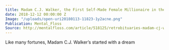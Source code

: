 ```yaml
---
title: Madam C.J. Walker, the First Self-Made Female Millionaire in the U.S.
date: 2018-12-12 00:00:00 Z
Image: "/uploads/open-uri20180113-11823-1y2acne.png"
Publication: Mental_Floss
Source: http://mentalfloss.com/article/518125/retrobituaries-madam-cj-walker-first-self-made-female-millionaire-us
---
```


Like many fortunes, Madam C.J. Walker’s started with a dream